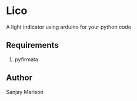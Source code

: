 # Lico
A light indicator using arduino for your python code

## Requirements 
1) pyfirmata

## Author 
Sanjay Marison
